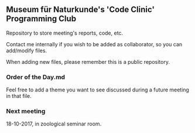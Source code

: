 ## Museum für Naturkunde's 'Code Clinic' Programming Club

Repository to store meeting's reports, code, etc.  

Contact me internally if you wish to be added as collaborator, so you can add/modify files.

When adding new files, please remember this is a public repository.

### Order of the Day.md

Feel free to add a theme you want to see discussed during a future meeting in that file.

### Next meeting

18-10-2017, in zoological seminar room.
